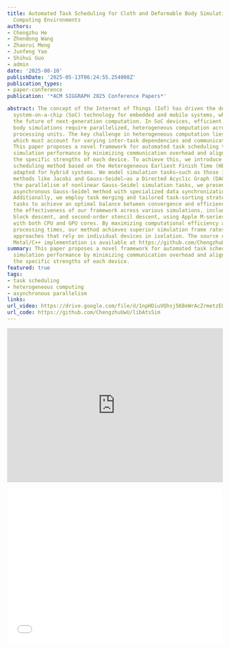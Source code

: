 ```yaml
---
title: Automated Task Scheduling for Cloth and Deformable Body Simulations in Heterogeneous
  Computing Environments
authors:
- Chengzhu He
- Zhendong Wang
- Zhaorui Meng
- Junfeng Yao
- Shihui Guo
- admin
date: '2025-08-10'
publishDate: '2025-05-13T06:24:55.254008Z'
publication_types:
- paper-conference
publication: '*ACM SIGGRAPH 2025 Conference Papers*'

abstract: The concept of the Internet of Things (IoT) has driven the development of
  system-on-a-chip (SoC) technology for embedded and mobile systems, which may define
  the future of next-generation computation. In SoC devices, efficient cloth and deformable
  body simulations require parallelized, heterogeneous computation across multiple
  processing units. The key challenge in heterogeneous computation lies in task distribution,
  which must account for varying inter-task dependencies and communication costs.
  This paper proposes a novel framework for automated task scheduling to optimize
  simulation performance by minimizing communication overhead and aligning tasks with
  the specific strengths of each device. To achieve this, we introduce an efficient
  scheduling method based on the Heterogeneous Earliest Finish Time (HEFT) algorithm,
  adapted for hybrid systems. We model simulation tasks—such as those in iterative
  methods like Jacobi and Gauss-Seidel—as a Directed Acyclic Graph (DAG). To maximize
  the parallelism of nonlinear Gauss-Seidel simulation tasks, we present an innovative
  asynchronous Gauss-Seidel method with specialized data synchronization across units.
  Additionally, we employ task merging and tailored task-sorting strategies for Gauss-Seidel
  tasks to achieve an optimal balance between convergence and efficiency. We validate
  the effectiveness of our framework across various simulations, including XPBD, vertex
  block descent, and second-order stencil descent, using Apple M-series processors
  with both CPU and GPU cores. By maximizing computational efficiency and reducing
  processing times, our method achieves superior simulation frame rates compared to
  approaches that rely on individual devices in isolation. The source code with hybrid
  Metal/C++ implementation is available at https://github.com/ChengzhuUwU/libAtsSim.
summary: This paper proposes a novel framework for automated task scheduling to optimize
  simulation performance by minimizing communication overhead and aligning tasks with
  the specific strengths of each device.
featured: true
tags:
- task scheduling
- heterogeneous computing
- asynchronous parallelism
links:
url_video: https://drive.google.com/file/d/1npHDiuVQhsj5K8eWrAcZrmetzEU3EeHL/view?usp=sharing
url_code: https://github.com/ChengzhuUwU/libAtsSim
---
```


<p align="center">
<iframe width="100%" height="360" src="https://www.youtube.com/embed/ZIlrmXYL0PM?si=ukWUQRhHpTNblP9u" title="YouTube video player" frameborder="0" allow="accelerometer; autoplay; clipboard-write; encrypted-media; gyroscope; picture-in-picture; web-share" allowfullscreen></iframe>
</p>
<p align="center">
<iframe width="100%" height="360" src="//player.bilibili.com/player.html?aid=114499029894525&bvid=BV1Uo7Zz3EXn&cid=29936127582&p=1" scrolling="no" border="0" frameborder="no" framespacing="0" allowfullscreen="true"> </iframe>
</p>

